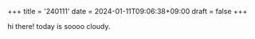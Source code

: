 +++
title = '240111'
date = 2024-01-11T09:06:38+09:00
draft = false
+++


hi there! today is soooo cloudy.
